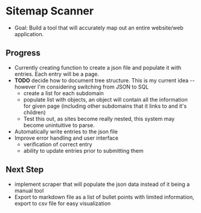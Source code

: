 # Sitemap Scanner
* Goal: Build a tool that will accurately map out an entire website/web application.

## Progress
* Currently creating function to create a json file and populate it with entries. Each entry will be a page.
* **TODO** decide how to document tree structure. This is my current idea -- however I'm considering switching from JSON to SQL
  - create a list for each subdomain
  - populate list with objects, an object will contain all the information for  given page (including other subdomains that it links to and it's children)
  - Test this out, as sites become really nested, this system may become unintuitive to parse.
* Automatically write entries to the json file
* Improve error handling and user interface
  - verification of correct entry
  - ability to update entries prior to submitting them

## Next Step
* implement scraper that will populate the json data instead of it being a manual tool
* Export to markdown file as a list of bullet points with limited information, export to csv file for easy visualization
